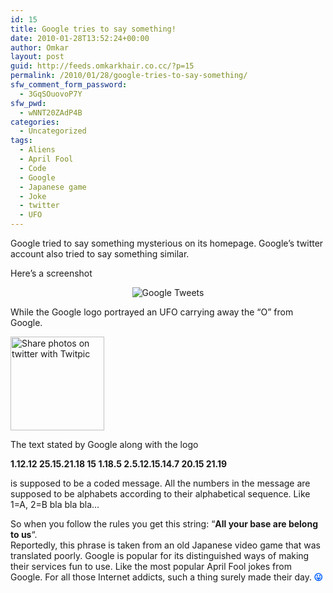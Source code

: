 ```yaml
---
id: 15
title: Google tries to say something!
date: 2010-01-28T13:52:24+00:00
author: Omkar
layout: post
guid: http://feeds.omkarkhair.co.cc/?p=15
permalink: /2010/01/28/google-tries-to-say-something/
sfw_comment_form_password:
  - 3GqSOuovoP7Y
sfw_pwd:
  - wNNT20ZAdP4B
categories:
  - Uncategorized
tags:
  - Aliens
  - April Fool
  - Code
  - Google
  - Japanese game
  - Joke
  - twitter
  - UFO
---
```

Google tried to say something mysterious on its homepage. Google&#8217;s twitter account also tried to say something similar.

Here&#8217;s a screenshot

<p style="text-align: center;">
  <img class="caption" src="http://omkarslab.co.cc/images/stories/sgphoto_2009_09_05 16_50_03.png" border="0" title="Google Tweets" />
</p>

While the Google logo portrayed an UFO carrying away the &#8220;O&#8221; from Google.

[<img src="http://twitpic.com/show/thumb/giyxf.png" border="0" alt="Share photos on twitter with Twitpic" width="150" height="150" />](http://twitpic.com/giyxf "Share photos on twitter with Twitpic")

The text stated by Google along with the logo

**1.12.12 25.15.21.18 15 1.18.5 2.5.12.15.14.7 20.15 21.19**

is supposed to be a coded message. All the numbers in the message are supposed to be alphabets according to their alphabetical sequence. Like 1=A, 2=B bla bla bla&#8230;

So when you follow the rules you get this string: &#8220;**All your base are belong to us**&#8220;.  
Reportedly, this phrase is taken from an old Japanese video game that was translated poorly. Google is popular for its distinguished ways of making their services fun to use. Like the most popular April Fool jokes from Google. For all those Internet addicts, such a thing surely made their day.<span style="color: #005fff;"><strong> 😛</strong></span></p>
